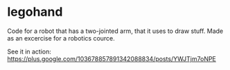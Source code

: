 legohand
========

Code for a robot that has a two-jointed arm, that it uses to draw stuff.
Made as an excercise for a robotics cource.

See it in action:
https://plus.google.com/103678857891342088834/posts/YWJTjm7oNPE
